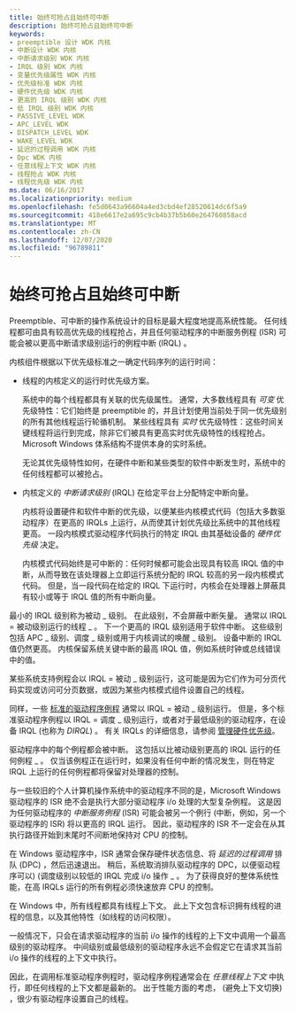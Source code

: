 ```yaml
---
title: 始终可抢占且始终可中断
description: 始终可抢占且始终可中断
keywords:
- preemptible 设计 WDK 内核
- 中断设计 WDK 内核
- 中断请求级别 WDK 内核
- IRQL 级别 WDK 内核
- 变量优先级属性 WDK 内核
- 优先级标准 WDK 内核
- 硬件优先级 WDK 内核
- 更高的 IRQL 级别 WDK 内核
- 低 IRQL 级别 WDK 内核
- PASSIVE_LEVEL WDK
- APC_LEVEL WDK
- DISPATCH_LEVEL WDK
- WAKE_LEVEL WDK
- 延迟的过程调用 WDK 内核
- Dpc WDK 内核
- 任意线程上下文 WDK 内核
- 线程抢占 WDK 内核
- 线程优先级 WDK 内核
ms.date: 06/16/2017
ms.localizationpriority: medium
ms.openlocfilehash: fe5d0643a96604a4ed3cbd4ef28520614dc6f5a9
ms.sourcegitcommit: 418e6617e2a695c9cb4b37b5b60e264760858acd
ms.translationtype: MT
ms.contentlocale: zh-CN
ms.lasthandoff: 12/07/2020
ms.locfileid: "96789811"
---
```

# <a name="always-preemptible-and-always-interruptible"></a>始终可抢占且始终可中断





Preemptible、可中断的操作系统设计的目标是最大程度地提高系统性能。 任何线程都可由具有较高优先级的线程抢占，并且任何驱动程序的中断服务例程 (ISR) 可能会被以更高中断请求级别运行的例程中断 (IRQL) 。

内核组件根据以下优先级标准之一确定代码序列的运行时间：

-   线程的内核定义的运行时优先级方案。

    系统中的每个线程都具有关联的优先级属性。 通常，大多数线程具有 *可变* 优先级特性：它们始终是 preemptible 的，并且计划使用当前处于同一优先级别的所有其他线程运行轮循机制。 某些线程具有 *实时* 优先级特性：这些时间关键线程将运行到完成，除非它们被具有更高实时优先级特性的线程抢占。 Microsoft Windows 体系结构不提供本身的实时系统。

    无论其优先级特性如何，在硬件中断和某些类型的软件中断发生时，系统中的任何线程都可以被抢占。

-   内核定义的 *中断请求级别* (IRQL) 在给定平台上分配特定中断向量。

    内核将设置硬件和软件中断的优先级，以便某些内核模式代码（包括大多数驱动程序）在更高的 IRQLs 上运行，从而使其计划优先级比系统中的其他线程更高。 一段内核模式驱动程序代码执行的特定 IRQL 由其基础设备的 *硬件优先级* 决定。

    内核模式代码始终是可中断的：任何时候都可能会出现具有较高 IRQL 值的中断，从而导致在该处理器上立即运行系统分配的 IRQL 较高的另一段内核模式代码。 但是，当一段代码在给定的 IRQL 下运行时，内核会在处理器上屏蔽具有较小或等于 IRQL 值的所有中断向量。

最小的 IRQL 级别称为被动 \_ 级别。 在此级别，不会屏蔽中断矢量。 通常以 IRQL = 被动级别运行的线程 \_ 。 下一个更高的 IRQL 级别适用于软件中断。 这些级别包括 APC \_ 级别、调度 \_ 级别或用于内核调试的唤醒 \_ 级别。 设备中断的 IRQL 值仍然更高。 内核保留系统关键中断的最高 IRQL 值，例如系统时钟或总线错误中的值。

某些系统支持例程会以 IRQL = 被动 \_ 级别运行，这可能是因为它们作为可分页代码实现或访问可分页数据，或因为某些内核模式组件设置自己的线程。

同样，一些 [标准的驱动程序例程](./introduction-to-standard-driver-routines.md) 通常以 IRQL = 被动 \_ 级别运行。 但是，多个标准驱动程序例程以 IRQL = 调度 \_ 级别运行，或者对于最低级别的驱动程序，在设备 IRQL (也称为 *DIRQL*) 。 有关 IRQLs 的详细信息，请参阅 [管理硬件优先级](managing-hardware-priorities.md)。

驱动程序中的每个例程都会被中断。 这包括以比被动级别更高的 IRQL 运行的任何例程 \_ 。 仅当该例程正在运行时，如果没有任何中断的情况发生，则在特定 IRQL 上运行的任何例程都将保留对处理器的控制。

与一些较旧的个人计算机操作系统中的驱动程序不同的是，Microsoft Windows 驱动程序的 ISR 绝不会是执行大部分驱动程序 i/o 处理的大型复杂例程。 这是因为任何驱动程序的 *中断服务例程* (ISR) 可能会被另一个例行 (中断，例如，另一个驱动程序的 ISR) 将以更高的 IRQL 运行。 因此，驱动程序的 ISR 不一定会在从其执行路径开始到末尾时不间断地保持对 CPU 的控制。

在 Windows 驱动程序中，ISR 通常会保存硬件状态信息、将 *延迟的过程调用* 排队 (DPC) ，然后迅速退出。 稍后，系统取消排队驱动程序的 DPC，以便驱动程序可以)  (调度级别以较低的 IRQL 完成 i/o 操作 \_ 。 为了获得良好的整体系统性能，在高 IRQLs 运行的所有例程必须快速放弃 CPU 的控制。

在 Windows 中，所有线程都具有线程上下文。 此上下文包含标识拥有线程的进程的信息，以及其他特性（如线程的访问权限）。

一般情况下，只会在请求驱动程序的当前 i/o 操作的线程的上下文中调用一个最高级别的驱动程序。 中间级别或最低级别的驱动程序永远不会假定它在请求其当前 i/o 操作的线程的上下文中执行。

因此，在调用标准驱动程序例程时，驱动程序例程通常会在 *任意线程上下文* 中执行，即任何线程的上下文都是最新的。 出于性能方面的考虑， (避免上下文切换) ，很少有驱动程序设置自己的线程。

 

